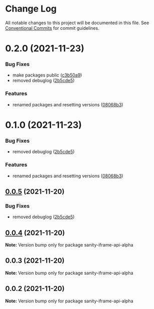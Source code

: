# Change Log

All notable changes to this project will be documented in this file.
See [Conventional Commits](https://conventionalcommits.org) for commit guidelines.

# 0.2.0 (2021-11-23)


### Bug Fixes

* make packages public ([c3b50a9](https://github.com/snorrees/sanity-iframe-preview/commit/c3b50a90c7bb0a343a76218f23b51eb242ac809e))
* removed debuglog ([2b5cde5](https://github.com/snorrees/sanity-iframe-preview/commit/2b5cde5c9975aabde724999c52652d76844e8328))


### Features

* renamed packages and resetting versions ([08068b3](https://github.com/snorrees/sanity-iframe-preview/commit/08068b334310830e19668bc389f29e86b5c49065))





# 0.1.0 (2021-11-23)


### Bug Fixes

* removed debuglog ([2b5cde5](https://github.com/snorrees/sanity-iframe-preview/commit/2b5cde5c9975aabde724999c52652d76844e8328))


### Features

* renamed packages and resetting versions ([08068b3](https://github.com/snorrees/sanity-iframe-preview/commit/08068b334310830e19668bc389f29e86b5c49065))






## [0.0.5](https://github.com/snorrees/sanity-iframe-preview/compare/sanity-iframe-api-alpha@0.0.4...sanity-iframe-api-alpha@0.0.5) (2021-11-20)


### Bug Fixes

* removed debuglog ([2b5cde5](https://github.com/snorrees/sanity-iframe-preview/commit/2b5cde5c9975aabde724999c52652d76844e8328))





## [0.0.4](https://github.com/snorrees/sanity-iframe-preview/compare/sanity-iframe-api-alpha@0.0.3...sanity-iframe-api-alpha@0.0.4) (2021-11-20)

**Note:** Version bump only for package sanity-iframe-api-alpha





## 0.0.3 (2021-11-20)

**Note:** Version bump only for package sanity-iframe-api-alpha





## 0.0.2 (2021-11-20)

**Note:** Version bump only for package sanity-iframe-api-alpha
